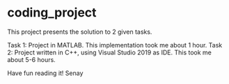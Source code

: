 # coding_project

This project presents the solution to 2 given tasks.

Task 1: Project in MATLAB. This implementation took me about 1 hour.
Task 2: Project written in C++, using Visual Studio 2019 as IDE. This took me about 5-6 hours.

Have fun reading it!
Senay
